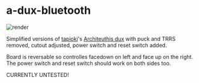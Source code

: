 # a-dux-bluetooth

![render](render.png)

Simplified versions of [tapioki](https://github.com/tapioki)'s [Architeuthis dux](https://github.com/tapioki/cephalopoda/tree/main/Architeuthis%20dux) with puck and TRRS removed, cutout adjusted, power switch and reset switch added. 

Board is reversable so controlles facedown on left and face up on the right. The power switch and reset switch should work on both sides too. 

CURRENTLY UNTESTED!

